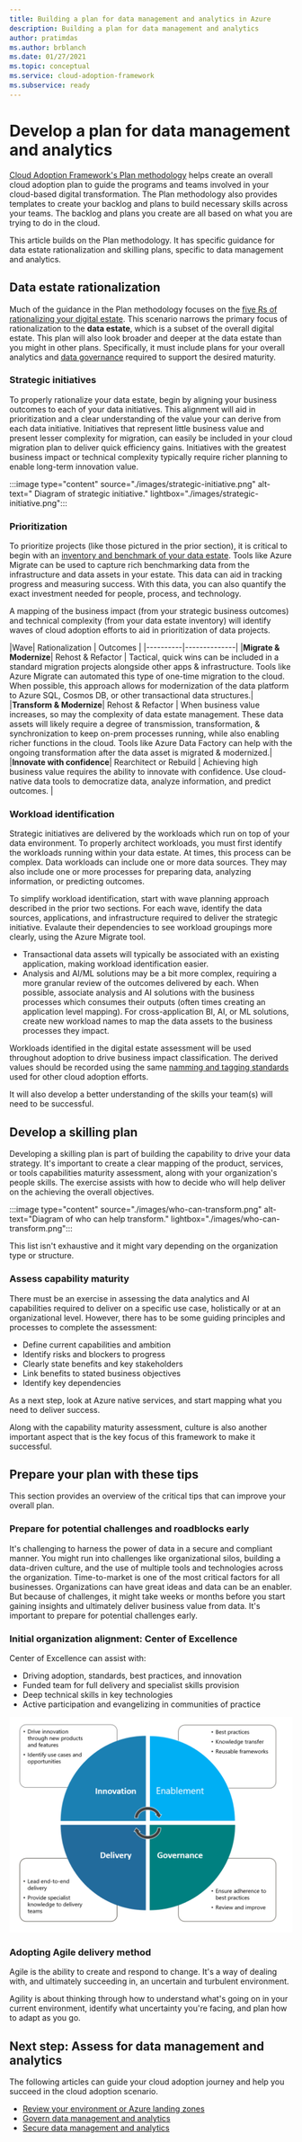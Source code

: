 ```yaml
---
title: Building a plan for data management and analytics in Azure
description: Building a plan for data management and analytics
author: pratimdas
ms.author: brblanch
ms.date: 01/27/2021
ms.topic: conceptual
ms.service: cloud-adoption-framework
ms.subservice: ready
---
```


# Develop a plan for data management and analytics

[Cloud Adoption Framework's Plan methodology](../../plan/index.md) helps create an overall cloud adoption plan to guide the programs and teams involved in your cloud-based digital transformation. The Plan methodology also provides templates to create your backlog and plans to build necessary skills across your teams. The backlog and plans you create are all based on what you are trying to do in the cloud.

This article builds on the Plan methodology. It has specific guidance for data estate rationalization and skilling plans, specific to data management and analytics.

## Data estate rationalization

Much of the guidance in the Plan methodology focuses on the [five Rs of rationalizing your digital estate](../../digital-estate/5-rs-of-rationalization.md). This scenario narrows the primary focus of rationalization to the **data estate**, which is a subset of the overall digital estate. This plan will also look broader and deeper at the data estate than you might in other plans. Specifically, it must include plans for your overall analytics and [data governance](govern.md) required to support the desired maturity.

### Strategic initiatives

To properly rationalize your data estate, begin by aligning your business outcomes to each of your data initiatives. This alignment will aid in prioritization and a clear understanding of the value your can derive from each data initiative. Initiatives that represent little business value and present lesser complexity for migration, can easily be included in your cloud migration plan to deliver quick efficiency gains. Initiatives with the greatest business impact or technical complexity typically require richer planning to enable long-term innovation value.

:::image type="content" source="./images/strategic-initiative.png" alt-text=" Diagram of strategic initiative." lightbox="./images/strategic-initiative.png":::

### Prioritization

To prioritize projects (like those pictured in the prior section), it is critical to begin with an [inventory and benchmark of your data estate](../../digital-estate/inventory.md). Tools like Azure Migrate can be used to capture rich benchmarking data from the infrastructure and data assets in your estate. This data can aid in tracking progress and measuring success. With this data, you can also quantify the exact investment needed for people, process, and technology.

A mapping of the business impact (from your strategic business outcomes) and technical complexity (from your data estate inventory) will identify waves of cloud adoption efforts to aid in prioritization of data projects.

|Wave| Rationalization | Outcomes |
|----------|--------------|
|**Migrate & Modernize**| Rehost & Refactor | Tactical, quick wins can be included in a standard migration projects alongside other apps & infrastructure. Tools like Azure Migrate can automated this type of one-time migration to the cloud. When possible, this approach allows for modernization of the data platform to Azure SQL, Cosmos DB, or other transactional data structures.|
|**Transform & Modernize**| Rehost & Refactor | When business value increases, so may the complexity of data estate management. These data assets will likely require a degree of transmission, transformation, & synchronization to keep on-prem processes running, while also enabling richer functions in the cloud. Tools like Azure Data Factory can help with the ongoing transformation after the data asset is migrated & modernized.|
|**Innovate with confidence**| Rearchitect or Rebuild | Achieving high business value requires the ability to innovate with confidence. Use cloud-native data tools to democratize data, analyze information, and predict outcomes. |

### Workload identification

Strategic initiatives are delivered by the workloads which run on top of your data environment. To properly architect workloads, you must first identify the workloads running within your data estate. At times, this process can be complex. Data workloads can include one or more data sources. They may also include one or more processes for preparing data, analyzing information, or predicting outcomes. 

To simplify workload identification, start with wave planning approach described in the prior two sections. For each wave, identify the data sources, applications, and infrastructure required to deliver the strategic initiative. Evalaute their dependencies to see workload groupings more clearly, using the Azure Migrate tool. 

- Transactional data assets will typically be associated with an existing application, making workload identification easier. 
- Analysis and AI/ML solutions may be a bit more complex, requiring a more granular review of the outcomes delivered by each. When possible, associate analysis and AI solutions with the business processes which consumes their outputs (often times creating an application level mapping). For cross-application BI, AI, or ML solutions, create new workload names to map the data assets to the business processes they impact.

Workloads identified in the digital estate assessment will be used throughout adoption to drive business impact classification. The derived values should be recorded using the same [namming and tagging standards](/ready/azure-best-practices/naming-and-tagging.md) used for other cloud adoption efforts.

It will also develop a better understanding of the skills your team(s) will need to be successful.

## Develop a skilling plan

Developing a skilling plan is part of building the capability to drive your data strategy. It's important to create a clear mapping of the product, services, or tools capabilities maturity assessment, along with your organization's people skills. The exercise assists with how to decide who will help deliver on the achieving the overall objectives.

:::image type="content" source="./images/who-can-transform.png" alt-text="Diagram of who can help transform." lightbox="./images/who-can-transform.png":::

This list isn't exhaustive and it might vary depending on the organization type or structure.

### Assess capability maturity

There must be an exercise in assessing the data analytics and AI capabilities required to deliver on a specific use case, holistically or at an organizational level. However, there has to be some guiding principles and processes to complete the assessment:

- Define current capabilities and ambition
- Identify risks and blockers to progress
- Clearly state benefits and key stakeholders
- Link benefits to stated business objectives
- Identify key dependencies

As a next step, look at Azure native services, and start mapping what you need to deliver success.

Along with the capability maturity assessment, culture is also another important aspect that is the key focus of this framework to make it successful.

## Prepare your plan with these tips

This section provides an overview of the critical tips that can improve your overall plan.

### Prepare for potential challenges and roadblocks early

It's challenging to harness the power of data in a secure and compliant manner. You might run into challenges like organizational silos, building a data-driven culture, and the use of multiple tools and technologies across the organization. Time-to-market is one of the most critical factors for all businesses. Organizations can have great ideas and data can be an enabler. But because of challenges, it might take weeks or months before you start gaining insights and ultimately deliver business value from data. It's important to prepare for potential challenges early. 

### Initial organization alignment: Center of Excellence

Center of Excellence can assist with:

- Driving adoption, standards, best practices, and innovation
- Funded team for full delivery and specialist skills provision
- Deep technical skills in key technologies
- Active participation and evangelizing in communities of practice

![Diagram of the strategy cycle.](images/strategy-cycle.png)

### Adopting Agile delivery method

Agile is the ability to create and respond to change. It's a way of dealing with, and ultimately succeeding in, an uncertain and turbulent environment.

Agility is about thinking through how to understand what's going on in your current environment, identify what uncertainty you're facing, and plan how to adapt as you go.

## Next step: Assess for data management and analytics

The following articles can guide your cloud adoption journey and help you succeed in the cloud adoption scenario.

- [Review your environment or Azure landing zones](ready.md)
- [Govern data management and analytics](govern.md)
- [Secure data management and analytics](secure.md)
